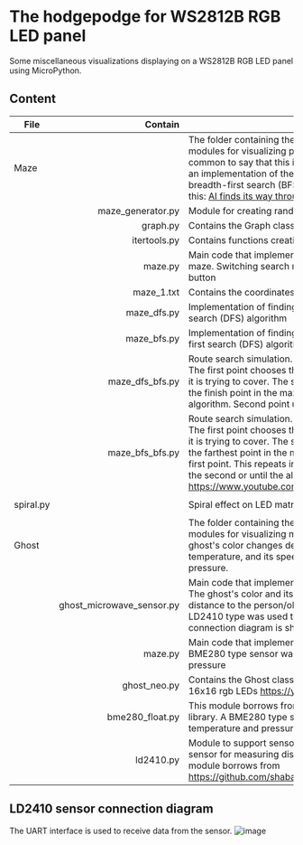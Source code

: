 # The hodgepodge for WS2812B RGB LED panel
Some miscellaneous visualizations displaying on a WS2812B RGB LED panel using MicroPython.

## Content  

| File | Contain | Purpose |
| --- |  ---: |  --- |
| Maze |  |The folder containing the main program codes and auxiliary modules for visualizing path finding in a maze. It is now common to say that this is the result of AI :smile:, but it is simply an implementation of the depth-first search (DFS) or breadth-first search (BFS) algorithm. It looks something like this: [AI finds its way through a maze](https://youtube.com/shorts/KfYbfn5_Zk4) |
|  | maze_generator.py | Module for creating random mazes |
|  |graph.py | Contains the Graph class as an undirected graph |
|  | itertools.py | Contains functions creating iterators |
|  | maze.py | Main code that implementation of finding a passage in a maze. Switching search modes (DFS or BFS) is done by the button |
|  | maze_1.txt | Contains the coordinates of the test maze  |
|  | maze_dfs.py | Implementation of finding a passage in a maze by depth-first search (DFS) algorithm |
|  | maze_bfs.py | Implementation of finding a passage in a maze by breadth-first search (DFS) algorithm |
|  | maze_dfs_bfs.py | Route search simulation. One point catches up with another. The first point chooses the shortest route to the second point it is trying to cover. The second point chooses the route to the finish point in the maze. First point using the BFS algorithm. Second point using the DFS algorithm |
|  | maze_bfs_bfs.py | Route search simulation. One point catches up with another. The first point chooses the shortest route to the second point it is trying to cover. The second point chooses the route to the farthest point in the maze so as not to intersect with the first point. This repeats in a loop until the first point covers the second or until the allotted time runs out. https://www.youtube.com/watch?v=QLT3La0Wb3k |
||  |  |
| spiral.py |  | Spiral effect on LED matrix https://youtu.be/DPfMtILU69g |
||  |  |
| Ghost |  | The folder containing the main program code and auxiliary modules for visualizing moving ghost body pixels. The ghost's color changes depending on the ambient temperature, and its speed of movement depends on pressure. |
|  | ghost_microwave_sensor.py | Main code that implementation of visualizing moving ghost. The ghost's color and its speed changes depending on the distance to the person/object present. A sensor of the HLK-LD2410 type was used to measure the distance. The sensor connection diagram is shown below.|
|  | maze.py | Main code that implementation of visualizing moving ghost. A BME280 type sensor was used to measure temperature and pressure |
|  | ghost_neo.py | Contains the Ghost class - ghost body pixels for WS2816, 16x16 rgb LEDs https://youtu.be/FMxCccp73rI|
|  | bme280_float.py | This module borrows from the Adafruit BME280 Python library. A BME280 type sensor was used to measure temperature and pressure |
|  | ld2410.py | Module to support sensor type HLK-LD2410 (microwave sensor for measuring distance to a person/object). This module borrows from https://github.com/shabaz123/LD2410/blob/main/ld2410.py |  

## LD2410 sensor connection diagram  
The UART interface is used to receive data from the sensor.
![image](https://github.com/user-attachments/assets/988554c0-2d21-4e60-a4eb-386cffd3efea)



